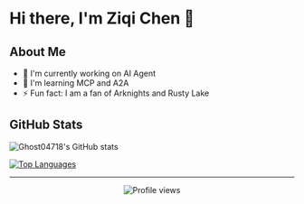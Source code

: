 # Hi there, I'm Ziqi Chen 👋

## About Me
- 🔭 I'm currently working on AI Agent
- 🌱 I'm learning MCP and A2A
- ⚡ Fun fact: I am a fan of Arknights and Rusty Lake


## GitHub Stats
![Ghost04718's GitHub stats](https://github-readme-stats.vercel.app/api?username=Ghost04718&show_icons=true&theme=radical)

[![Top Languages](https://github-readme-stats.vercel.app/api/top-langs/?username=Ghost04718&layout=compact&theme=radical)](https://github.com/Ghost04718)

---

<p align="center">
  <img src="https://komarev.com/ghpvc/?username=Ghost04718&color=blueviolet" alt="Profile views">
</p>
